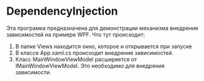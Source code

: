 # DependencyInjection
Эта програмка предназначена для демонстрации механизма внедрения зависимостей на примере WPF.
Что тут происходит:
1) В папке Views находится окно, которое и открывается при запуске
2) В классе App.xaml.cs происходит внедрение зависимостей.
3) Класс MainWindowViewModel расширяется от IMainWindowViewModel. Это необходимо для внедрения зависимости.
